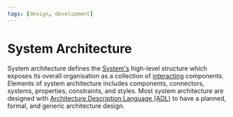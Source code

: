 ```yaml
---
tags: [design, development]
---
```


# System Architecture

System architecture defines the [System's](202303242148.md) high-level structure
which exposes its overall organisation as a collection of
[interacting](202303242118.md) components. Elements of system architecture
includes components, connectors, systems, properties, constraints, and styles.
Most system architecture are designed with [Architecture Description Language (ADL)](202303242159.md)
to have a planned, formal, and generic architecture design.
